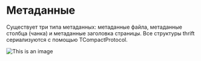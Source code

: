 # Метаданные
Существует три типа метаданных: метаданные файла,
метаданные столбца (чанка) и метаданные заголовка страницы.
Все структуры thrift сериализуются с помощью TCompactProtocol.

![This is an image](https://parquet.apache.org/images/FileFormat.gif)

